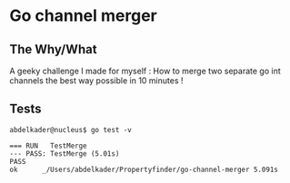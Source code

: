 # Go channel merger

## The Why/What
A geeky challenge I made for myself : How to merge two separate go int channels the best way possible in 10 minutes !

## Tests
```
abdelkader@nucleus$ go test -v

=== RUN   TestMerge
--- PASS: TestMerge (5.01s)
PASS
ok  	_/Users/abdelkader/Propertyfinder/go-channel-merger	5.091s
```